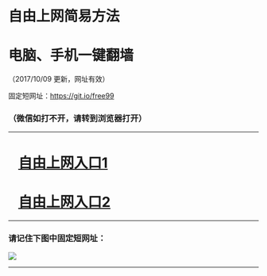 ﻿# 自由上网简易方法

# 电脑、手机一键翻墙

（2017/10/09 更新，网址有效）

固定短网址：https://git.io/free99

### （微信如打不开，请转到浏览器打开）


***





# &nbsp;&nbsp; <a href="http://ft1213314714.fwq-tz-1001.info/fwqtz01.html?t=10090017708 " target="_blank">自由上网入口1</a>
# &nbsp;&nbsp; <a href="http://ft1863913961.fwq-tz-1002.info/fwqtz02.html?t=10090015273 " target="_blank">自由上网入口2</a>
***

### 请记住下图中固定短网址：

<img src="https://s3-us-west-2.amazonaws.com/fwq-1001/yjfq-20170905okok.png" /> 


***

